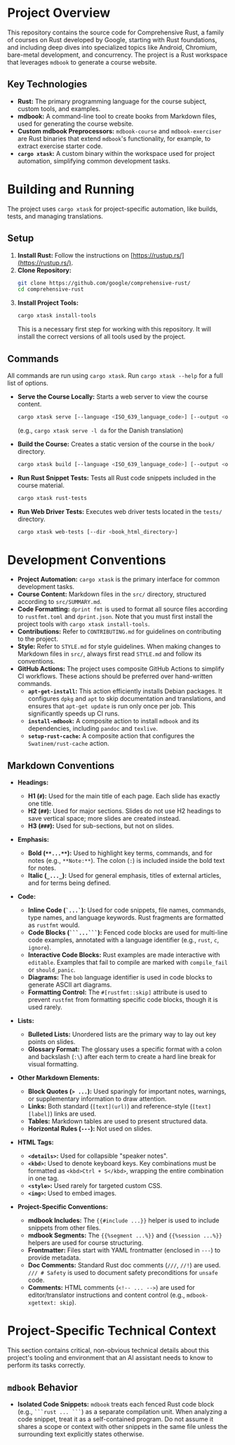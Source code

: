 # Project Overview

This repository contains the source code for Comprehensive Rust, a family of
courses on Rust developed by Google, starting with Rust foundations, and
including deep dives into specialized topics like Android, Chromium, bare-metal
development, and concurrency. The project is a Rust workspace that leverages
`mdbook` to generate a course website.

## Key Technologies

- **Rust:** The primary programming language for the course subject, custom
  tools, and examples.
- **mdbook:** A command-line tool to create books from Markdown files, used for
  generating the course website.
- **Custom mdbook Preprocessors:** `mdbook-course` and `mdbook-exerciser` are
  Rust binaries that extend `mdbook`'s functionality, for example, to extract
  exercise starter code.
- **`cargo xtask`:** A custom binary within the workspace used for project
  automation, simplifying common development tasks.

# Building and Running

The project uses `cargo xtask` for project-specific automation, like builds,
tests, and managing translations.

## Setup

1. **Install Rust:** Follow the instructions on
   [https://rustup.rs/](https://rustup.rs/).
2. **Clone Repository:**
   ```bash
   git clone https://github.com/google/comprehensive-rust/
   cd comprehensive-rust
   ```
3. **Install Project Tools:**
   ```bash
   cargo xtask install-tools
   ```
   This is a necessary first step for working with this repository. It will
   install the correct versions of all tools used by the project.

## Commands

All commands are run using `cargo xtask`. Run `cargo xtask --help` for a full
list of options.

- **Serve the Course Locally:** Starts a web server to view the course content.
  ```bash
  cargo xtask serve [--language <ISO_639_language_code>] [--output <output_directory>]
  ```
  (e.g., `cargo xtask serve -l da` for the Danish translation)

- **Build the Course:** Creates a static version of the course in the `book/`
  directory.
  ```bash
  cargo xtask build [--language <ISO_639_language_code>] [--output <output_directory>]
  ```

- **Run Rust Snippet Tests:** Tests all Rust code snippets included in the
  course material.
  ```bash
  cargo xtask rust-tests
  ```

- **Run Web Driver Tests:** Executes web driver tests located in the `tests/`
  directory.
  ```bash
  cargo xtask web-tests [--dir <book_html_directory>]
  ```

# Development Conventions

- **Project Automation:** `cargo xtask` is the primary interface for common
  development tasks.
- **Course Content:** Markdown files in the `src/` directory, structured
  according to `src/SUMMARY.md`.
- **Code Formatting:** `dprint fmt` is used to format all source files according
  to `rustfmt.toml` and `dprint.json`. Note that you must first install the
  project tools with `cargo xtask install-tools`.
- **Contributions:** Refer to `CONTRIBUTING.md` for guidelines on contributing
  to the project.
- **Style:** Refer to `STYLE.md` for style guidelines. When making changes to
  Markdown files in `src/`, always first read `STYLE.md` and follow its
  conventions.
- **GitHub Actions:** The project uses composite GitHub Actions to simplify CI
  workflows. These actions should be preferred over hand-written commands.
  - **`apt-get-install`:** This action efficiently installs Debian packages. It
    configures `dpkg` and `apt` to skip documentation and translations, and
    ensures that `apt-get update` is run only once per job. This significantly
    speeds up CI runs.
  - **`install-mdbook`:** A composite action to install `mdbook` and its
    dependencies, including `pandoc` and `texlive`.
  - **`setup-rust-cache`:** A composite action that configures the
    `Swatinem/rust-cache` action.

## Markdown Conventions

- **Headings:**
  - **H1 (`#`):** Used for the main title of each page. Each slide has exactly
    one title.
  - **H2 (`##`):** Used for major sections. Slides do not use H2 headings to
    save vertical space; more slides are created instead.
  - **H3 (`###`):** Used for sub-sections, but not on slides.

- **Emphasis:**
  - **Bold (`**...**`):** Used to highlight key terms, commands, and for notes
    (e.g., `**Note:**`). The colon (`:`) is included inside the bold text for
    notes.
  - **Italic (`_..._`):** Used for general emphasis, titles of external
    articles, and for terms being defined.

- **Code:**
  - **Inline Code (`` `...` ``):** Used for code snippets, file names, commands,
    type names, and language keywords. Rust fragments are formatted as `rustfmt`
    would.
  - **Code Blocks (`` ```...``` ``):** Fenced code blocks are used for
    multi-line code examples, annotated with a language identifier (e.g.,
    `rust`, `c`, `ignore`).
  - **Interactive Code Blocks:** Rust examples are made interactive with
    `editable`. Examples that fail to compile are marked with `compile_fail` or
    `should_panic`.
  - **Diagrams:** The `bob` language identifier is used in code blocks to
    generate ASCII art diagrams.
  - **Formatting Control:** The `#[rustfmt::skip]` attribute is used to prevent
    `rustfmt` from formatting specific code blocks, though it is used rarely.

- **Lists:**
  - **Bulleted Lists:** Unordered lists are the primary way to lay out key
    points on slides.
  - **Glossary Format:** The glossary uses a specific format with a colon and
    backslash (`:\`) after each term to create a hard line break for visual
    formatting.

- **Other Markdown Elements:**
  - **Block Quotes (`> ...`):** Used sparingly for important notes, warnings, or
    supplementary information to draw attention.
  - **Links:** Both standard (`[text](url)`) and reference-style
    (`[text][label]`) links are used.
  - **Tables:** Markdown tables are used to present structured data.
  - **Horizontal Rules (`---`):** Not used on slides.

- **HTML Tags:**
  - **`<details>`:** Used for collapsible "speaker notes".
  - **`<kbd>`:** Used to denote keyboard keys. Key combinations must be
    formatted as `<kbd>Ctrl + S</kbd>`, wrapping the entire combination in one
    tag.
  - **`<style>`:** Used rarely for targeted custom CSS.
  - **`<img>`:** Used to embed images.

- **Project-Specific Conventions:**
  - **mdbook Includes:** The `{{#include ...}}` helper is used to include
    snippets from other files.
  - **mdbook Segments:** The `{{%segment ...%}}` and `{{%session ...%}}` helpers
    are used for course structuring.
  - **Frontmatter:** Files start with YAML frontmatter (enclosed in `---`) to
    provide metadata.
  - **Doc Comments:** Standard Rust doc comments (`///`, `//!`) are used.
    `/// # Safety` is used to document safety preconditions for `unsafe` code.
  - **Comments:** HTML comments (`<!-- ... -->`) are used for editor/translator
    instructions and content control (e.g., `mdbook-xgettext: skip`).

# Project-Specific Technical Context

This section contains critical, non-obvious technical details about this
project's tooling and environment that an AI assistant needs to know to perform
its tasks correctly.

## `mdbook` Behavior

- **Isolated Code Snippets:** `mdbook` treats each fenced Rust code block (e.g.,
  `` ```rust ... ``` ``) as a separate compilation unit. When analyzing a code
  snippet, treat it as a self-contained program. Do not assume it shares a scope
  or context with other snippets in the same file unless the surrounding text
  explicitly states otherwise.
